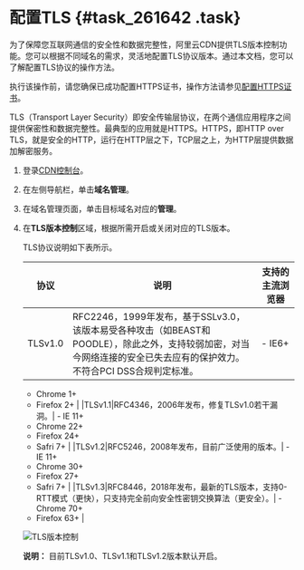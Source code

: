 # 配置TLS {#task_261642 .task}

为了保障您互联网通信的安全性和数据完整性，阿里云CDN提供TLS版本控制功能。您可以根据不同域名的需求，灵活地配置TLS协议版本。通过本文档，您可以了解配置TLS协议的操作方法。

执行该操作前，请您确保已成功配置HTTPS证书，操作方法请参见[配置HTTPS证书](intl.zh-CN/域名管理/HTTPS配置/配置HTTPS证书.md#)。

TLS（Transport Layer Security）即安全传输层协议，在两个通信应用程序之间提供保密性和数据完整性。最典型的应用就是HTTPS。HTTPS，即HTTP over TLS，就是安全的HTTP，运行在HTTP层之下，TCP层之上，为HTTP层提供数据加解密服务。

1.  登录[CDN控制台](https://cdn.console.aliyun.com)。
2.  在左侧导航栏，单击**域名管理**。
3.  在域名管理页面，单击目标域名对应的**管理**。
4.  在**TLS版本控制**区域，根据所需开启或关闭对应的TLS版本。 

    TLS协议说明如下表所示。

    |协议|说明|支持的主流浏览器|
    |--|--|--------|
    |TLSv1.0|RFC2246，1999年发布，基于SSLv3.0，该版本易受各种攻击（如BEAST和POODLE），除此之外，支持较弱加密，对当今网络连接的安全已失去应有的保护效力。不符合PCI DSS合规判定标准。|     -   IE6+
    -   Chrome 1+
    -   Firefox 2+
 |
    |TLSv1.1|RFC4346，2006年发布，修复TLSv1.0若干漏洞。|     -   IE 11+
    -   Chrome 22+
    -   Firefox 24+
    -   Safri 7+
 |
    |TLSv1.2|RFC5246，2008年发布，目前广泛使用的版本。|     -   IE 11+
    -   Chrome 30+
    -   Firefox 27+
    -   Safri 7+
 |
    |TLSv1.3|RFC8446，2018年发布，最新的TLS版本，支持0-RTT模式（更快），只支持完全前向安全性密钥交换算法（更安全）。|     -   Chrome 70+
    -   Firefox 63+
 |

    ![TLS版本控制](http://static-aliyun-doc.oss-cn-hangzhou.aliyuncs.com/assets/img/41679/156505457447114_zh-CN.png)

    **说明：** 目前TLSv1.0、TLSv1.1和TLSv1.2版本默认开启。


